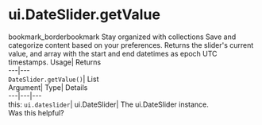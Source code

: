  
#  ui.DateSlider.getValue 
bookmark_borderbookmark Stay organized with collections  Save and categorize content based on your preferences.
Returns the slider's current value, and array with the start and end datetimes as epoch UTC timestamps. 
Usage| Returns  
---|---  
`DateSlider.getValue()`| List  
Argument| Type| Details  
---|---|---  
this: `ui.dateslider`| ui.DateSlider| The ui.DateSlider instance.  
Was this helpful?
